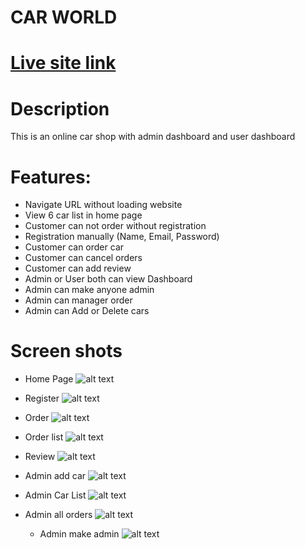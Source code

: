 # CAR WORLD

# [Live site link](https://ph12-24d48.web.app/)

# Description

This is an online car shop with admin dashboard and user dashboard

# Features:

- Navigate URL without loading website
- View 6 car list in home page
- Customer can not order without registration
- Registration manually (Name, Email, Password)
- Customer can order car
- Customer can cancel orders
- Customer can add review
- Admin or User both can view Dashboard
- Admin can make anyone admin
- Admin can manager order
- Admin can Add or Delete cars

# Screen shots

- Home Page
  ![alt text](/screen-shot/home.png)

- Register
  ![alt text](/screen-shot/register.png)

- Order
  ![alt text](/screen-shot/order.png)

- Order list
  ![alt text](/screen-shot/orders.png)

- Review
  ![alt text](/screen-shot/review.png)

- Admin add car
  ![alt text](/screen-shot/admin-add-car.png)

- Admin Car List
  ![alt text](/screen-shot/admin-cars-list.png)

- Admin all orders
  ![alt text](/screen-shot/admin-all-orders.png)

  - Admin make admin
    ![alt text](/screen-shot/admin-make-admin.png)
